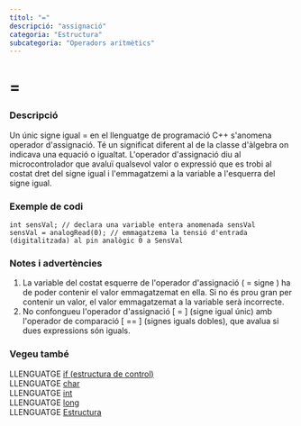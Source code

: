 ```yaml
---
títol: "="
descripció: "assignació"
categoria: "Estructura"
subcategoria: "Operadors aritmètics"
---
```


# =

### Descripció

Un únic signe igual = en el llenguatge de programació C++ s'anomena operador d'assignació. Té un significat diferent al de la classe d'àlgebra on indicava una equació o igualtat. L'operador d'assignació diu al microcontrolador que avaluï qualsevol valor o expressió que es trobi al costat dret del signe igual i l'emmagatzemi a la variable a l'esquerra del signe igual.

### Exemple de codi

```
int sensVal; // declara una variable entera anomenada sensVal
sensVal = analogRead(0); // emmagatzema la tensió d'entrada (digitalitzada) al pin analògic 0 a SensVal
```

### Notes i advertències

1. La variable del costat esquerre de l'operador d'assignació ( = signe ) ha de poder contenir el valor emmagatzemat en ella. Si no és prou gran per contenir un valor, el valor emmagatzemat a la variable serà incorrecte.
2. No confongueu l'operador d'assignació [ = ] (signe igual únic) amb l'operador de comparació [ == ] (signes iguals dobles), que avalua si dues expressions són iguals.

### Vegeu també

LLENGUATGE [if (estructura de control)](../Control/if.md)  
LLENGUATGE [char](../../Variables/Tipus-dades/char.md)  
LLENGUATGE [int](../../Variables/Tipus-dades/int.md)  
LLENGUATGE [long](../../Variables/Tipus-dades/long.md)  
LLENGUATGE [Estructura](../../Estructura.md)
